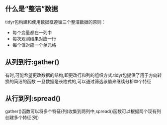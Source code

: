## 什么是“整洁”数据
tidyr包构建和使用数据框遵循三个整洁数据的原则：
- 每个变量都在一列中
- 每次观测结果对应一行
- 每个值对应一个单元格

## 从列到行:gather()
有时,可能希望更改数据的结构,即更改行和列的组织方式.tidyr包提供了用于方向转换的简洁的函数
一旦数据是长格式的,可以通过筛选该值来继续分析单个特征

## 从行到列:spread()
gather()函数可以将多个特征(列)收集到两列中,spread()函数可以根据两个现有列创建多个特征(列)